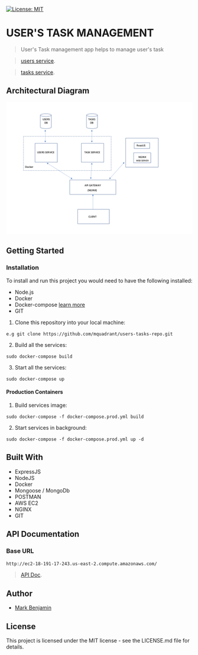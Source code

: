 [![License: MIT](https://img.shields.io/badge/License-MIT-yellow.svg)](https://opensource.org/licenses/MIT)
 
# USER'S TASK MANAGEMENT

> User's Task management app helps to manage user's task

> [users service](https://user--serv.herokuapp.com/).

> [tasks service](https://task--serv.herokuapp.com/).

## Architectural Diagram

 ![alt Achitural Diagram](architecture.png)

## Getting Started

### Installation

To install and run this project you would need to have the following installed:

- Node.js
- Docker
- Docker-compose [learn more](https://docs.docker.com/compose/install/)
- GIT

1. Clone this repository into your local machine:
```
e.g git clone https://github.com/mquadrant/users-tasks-repo.git
```
2. Build all the services:

```
sudo docker-compose build
```
3. Start all the services:

```
sudo docker-compose up
```
#### Production Containers
1. Build services image:
```
sudo docker-compose -f docker-compose.prod.yml build
```
2. Start services in background:
```
sudo docker-compose -f docker-compose.prod.yml up -d
```
## Built With
* ExpressJS
* NodeJS
* Docker
* Mongoose / MongoDb
* POSTMAN
* AWS EC2
* NGINX
* GIT

## API Documentation

### Base URL
```
http://ec2-18-191-17-243.us-east-2.compute.amazonaws.com/
```

> [API Doc](https://documenter.getpostman.com/view/8220979/TVt19QkS).

## Author
*  [Mark Benjamin](https://twitter.com/mquadrant)

## License
This project is licensed under the MIT license - see the LICENSE.md file for details.